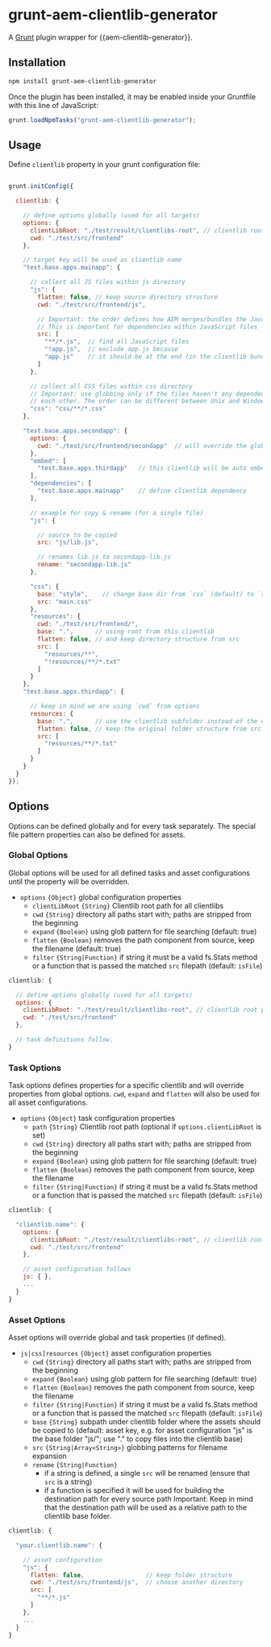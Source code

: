 # grunt-aem-clientlib-generator

A [Grunt](http://gruntjs.com/) plugin wrapper for {{aem-clientlib-generator}}.


## Installation
```bash
npm install grunt-aem-clientlib-generator
```

Once the plugin has been installed, it may be enabled inside your Gruntfile with this line of JavaScript:

```js
grunt.loadNpmTasks("grunt-aem-clientlib-generator");
```

## Usage
Define `clientlib` property in your grunt configuration file:

```javascript

grunt.initConfig({

  clientlib: {

    // define options globally (used for all targets)
    options: {
      clientLibRoot: "./test/result/clientlibs-root", // clientlib root path
      cwd: "./test/src/frontend"
    },

    // target key will be used as clientlib name
    "test.base.apps.mainapp": {

      // collect all JS files within js directory
      "js": {
        flatten: false, // keep source directory structure
        cwd: "./test/src/frontend/js",

        // Important: the order defines how AEM merges/bundles the JavaScript files.
        // This is important for dependencies within JavaScript files
        src: [
          "**/*.js",  // find all JavaScript files
          "!app.js",  // exclude app.js because
          "app.js"    // it should be at the end (in the clientlib bundle process)
        ]
      },

      // collect all CSS files within css directory
      // Important: use globbing only if the files haven't any dependencies to
      // each other. The order can be different between Unix and Windows systems.
      "css": "css/**/*.css"
    },

    "test.base.apps.secondapp": {
      options: {
        cwd: "./test/src/frontend/secondapp"  // will override the global `cwd`
      },
      "embed": [
        "test.base.apps.thirdapp"   // this clientlib will be auto embedded in AEM (kind of `merging`)
      ],
      "dependencies": [
        "test.base.apps.mainapp"    // define clientlib dependency
      ],

      // example for copy & rename (for a single file)
      "js": {

        // source to be copied
        src: "js/lib.js",

        // renames lib.js to secondapp-lib.js
        rename: "secondapp-lib.js"
      },

      "css": {
        base: "style",    // change base dir from `css` (default) to `style` within the client lib folder
        src: "main.css"
      },
      "resources": {
        cwd: "./test/src/frontend/",
        base: ".",      // using root from this clientlib
        flatten: false, // and keep directory structure from src
        src: [
          "resources/**",
          "!resources/**/*.txt"
        ]
      }
    },
    "test.base.apps.thirdapp": {

      // keep in mind we are using `cwd` from options
      resources: {
        base: ".",      // use the clientlib subfolder instead of the default `resources` directory
        flatten: false, // keep the original folder structure from src
        src: [
          "resources/**/*.txt"
        ]
      }
    }
  }
});
```

## Options

Options can be defined globally and for every task separately. The special file pattern properties
can also be defined for assets.

### Global Options

Global options will be used for all defined tasks and asset configurations until the property
will be overridden.

* `options` `{Object}` global configuration properties
  * `clientLibRoot` `{String}` Clientlib root path for all clientlibs
  * `cwd` `{String}` directory all paths start with; paths are stripped from the beginning
  * `expand` `{Boolean}` using glob pattern for file searching (default: true)
  * `flatten` `{Boolean}` removes the path component from source, keep the filename (default: true)
  * `filter` `{String|Function}` if string it must be a valid fs.Stats method or a function that is passed the matched `src` filepath (default: `isFile`)

```javascript
clientlib: {

  // define options globally (used for all targets)
  options: {
    clientLibRoot: "./test/result/clientlibs-root", // clientlib root path
    cwd: "./test/src/frontend"
  },

  // task definitions follow.
}
```

### Task Options

Task options defines properties for a specific clientlib and will override properties from
global options. `cwd`, `expand` and `flatten` will also be used for all asset configurations.

* `options` `{Object}` task configuration properties
  * `path` `{String}` Clientlib root path (optional if `options.clientLibRoot` is set)
  * `cwd` `{String}` directory all paths start with; paths are stripped from the beginning
  * `expand` `{Boolean}` using glob pattern for file searching (default: true)
  * `flatten` `{Boolean}` removes the path component from source, keep the filename
  * `filter` `{String|Function}` if string it must be a valid fs.Stats method or a function that is passed the matched `src` filepath (default: `isFile`)

```javascript
clientlib: {

  "clientlib.name": {
    options: {
      clientLibRoot: "./test/result/clientlibs-root", // clientlib root path
      cwd: "./test/src/frontend"
    },

    // asset configuration follows
    js: { },
    ...
  }
}
```

### Asset Options

Asset options will override global and task properties (if defined).

* `js|css]resources` `{Object}` asset configuration properties
  * `cwd` `{String}` directory all paths start with; paths are stripped from the beginning
  * `expand` `{Boolean}` using glob pattern for file searching (default: true)
  * `flatten` `{Boolean}` removes the path component from source, keep the filename
  * `filter` `{String|Function}` if string it must be a valid fs.Stats method or a function that is passed the matched `src` filepath (default: `isFile`)
  * `base` `{String}` subpath under clientlib folder where the assets should be copied to (default: asset key, e.g. for
  asset configuration "js" is the base folder "js/"; use "." to copy files into the clientlib base)
  * `src` `{String|Array<String>}` globbing patterns for filename expansion
  * `rename` `{String|Function}`
    * if a string is defined, a single `src` will be renamed (ensure that `src` is a string)
    * if a function is specified it will be used for building the destination path for every source path
    Important: Keep in mind that the destination path will be used as a relative path to the clientlib base folder.

```javascript
clientlib: {

  "your.clientlib.name": {

    // asset configuration
    "js": {
      flatten: false,                 // keep folder structure
      cwd: "./test/src/frontend/js",  // choose another directory
      src: [
        "**/*.js"
      ]
    },
    ...
  }
}
```
